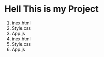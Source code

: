 # Hell This is my Project
 1. inex.html
 2. Style.css
 3. App.js
1. inex.html
 2. Style.css
 3. App.js
